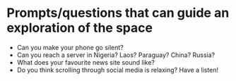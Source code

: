 # Prompts/questions that can guide an exploration of the space

- Can you make your phone go silent?
- Can you reach a server in Nigeria? Laos? Paraguay? China? Russia?
- What does your favourite news site sound like?
- Do you think scrolling through social media is relaxing? Have a listen!
